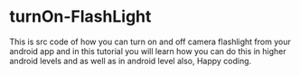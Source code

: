 # turnOn-FlashLight
This is src code of how you can turn on and off camera flashlight from your android app and in this tutorial you will learn how you can do this in higher android levels and as well as in android level also, Happy coding.
